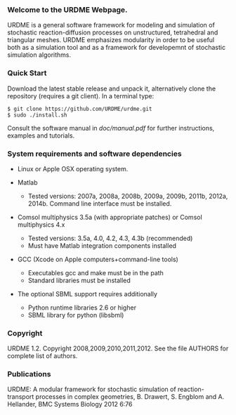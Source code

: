 ### Welcome to the URDME Webpage.
URDME is a general software framework for modeling and simulation of stochastic reaction-diffusion processes on unstructured, tetrahedral and triangular meshes. URDME emphasizes modularity in order to be useful both as a simulation tool and as a framework for developemnt of stochastic simulation algorithms.

### Quick Start 

Download the latest stable release and unpack it, alternatively clone the repository (requires a git client). In a terminal type:

```
$ git clone https://github.com/URDME/urdme.git
$ sudo ./install.sh
```
Consult the software manual in _doc/manual.pdf_ for further instructions, examples and tutorials. 

### System requirements and software dependencies
* Linux or Apple OSX operating system.
* Matlab
	- Tested versions: 2007a, 2008a, 2008b, 2009a, 2009b, 2011b, 2012a, 2014b. Command line interface must be installed. 
     
* Comsol multiphysics 3.5a (with appropriate patches) or Comsol multiphysics 4.x 
	- Tested versions: 3.5a, 4.0, 4.2, 4.3, 4.3b (recommended)
	- Must have Matlab integration components installed
* GCC (Xcode on Apple computers+command-line tools)
    - Executables gcc and make must be in the path
    - Standard libraries must be installed
* The optional SBML support requires additionally
	- Python runtime libraries 2.6 or higher
  	- SBML library for python (libsbml)

### Copyright
URDME 1.2. Copyright 2008,2009,2010,2011,2012.
See the file AUTHORS for complete list of authors. 

### Publications
URDME: A modular framework for stochastic simulation of reaction-transport processes in complex geometries, 
B. Drawert, S. Engblom and A. Hellander, BMC Systems Biology 2012 6:76
